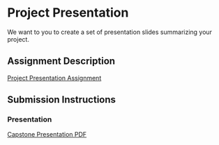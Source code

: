 # Project Presentation
We want to you to create a set of presentation slides summarizing your project.

## Assignment Description
[Project Presentation Assignment](https://education.launchcode.org/liftoff/assignments/project-presentation/)

## Submission Instructions

### Presentation
[Capstone Presentation PDF](https://github.com/haalbers/liftoff-assignments/blob/master/P6-Project_Presentation/Capstone%20Presentation.pdf)